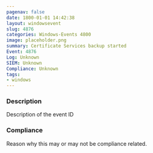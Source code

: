 ```yaml
---
pagenav: false
date: 1800-01-01 14:42:38
layout: windowsevent
slug: 4876
categories: Windows-Events 4800
image: placeholder.png
summary: Certificate Services backup started
Event: 4876
Log: Unknown
SIEM: Unknown
Compliance: Unknown
tags:
- windows
---
```


### Description

Description of the event ID

### Compliance

Reason why this may or may not be compliance related.
